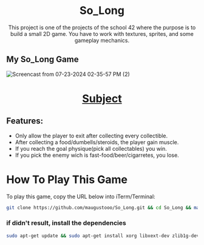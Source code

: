 <div align="center">
	<h1>So_Long</h1>
	<p>This project is one of the projects of the school 42 where the purpose is to build a small 2D game. You have to work with textures, sprites, and some gameplay mechanics.</p>
</div>

## My So_Long Game
![Screencast from 07-23-2024 02-35-57 PM (2)](https://github.com/user-attachments/assets/963aec88-cac0-4fe4-8219-fe8f90f93d8b)

<div align="center">
	<h1><a href="https://github.com/maugustooo/42So_Long/blob/main/en.subject.pdf">Subject</a></h1>
</div>

## Features:
- Only allow the player to exit after collecting every collectible.
- After collecting a food/dumbells/steroids, the player gain muscle.
- If you reach the goal physique(pick all collectables) you win.
- If you pick the enemy wich is fast-food/beer/cigarretes, you lose.
  
# How To Play This Game

To play this game, copy the URL below into iTerm/Terminal:

```bash
git clone https://github.com/maugustooo/So_Long.git && cd So_Long && make download && make && ./so_long maps/map.ber
```

### if didn't result, install the dependencies
```bash
sudo apt-get update && sudo apt-get install xorg libxext-dev zlib1g-dev libbsd-dev
```
